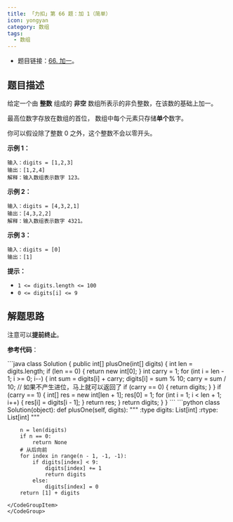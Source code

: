 ```yaml
---
title: 「力扣」第 66 题：加 1（简单）
icon: yongyan
category: 数组
tags:
  - 数组
---
```


+ 题目链接：[66. 加一](https://leetcode-cn.com/problems/plus-one)。

## 题目描述

给定一个由 **整数** 组成的 **非空** 数组所表示的非负整数，在该数的基础上加一。

最高位数字存放在数组的首位， 数组中每个元素只存储**单个**数字。

你可以假设除了整数 0 之外，这个整数不会以零开头。

**示例 1：**

```
输入：digits = [1,2,3]
输出：[1,2,4]
解释：输入数组表示数字 123。
```

**示例 2：**

```
输入：digits = [4,3,2,1]
输出：[4,3,2,2]
解释：输入数组表示数字 4321。
```

**示例 3：**

```
输入：digits = [0]
输出：[1]
```

**提示：**

- `1 <= digits.length <= 100`
- `0 <= digits[i] <= 9`

## 解题思路

注意可以**提前终止**。

**参考代码**：

<CodeGroup>
<CodeGroupItem title="Java">
```java
class Solution {
    public int[] plusOne(int[] digits) {
        int len = digits.length;
        if (len == 0) {
            return new int[0];
        }
        int carry = 1;
        for (int i = len - 1; i >= 0; i--) {
            int sum = digits[i] + carry;
            digits[i] = sum % 10;
            carry = sum / 10;
            // 如果不产生进位，马上就可以返回了
            if (carry == 0) {
                return digits;
            }
        }
        if (carry == 1) {
            int[] res = new int[len + 1];
            res[0] = 1;
            for (int i = 1; i < len + 1; i++) {
                res[i] = digits[i - 1];
            }
            return res;
        }
        return digits;
    }
}
```
</CodeGroupItem>

<CodeGroupItem title="Python3">
```python
class Solution(object):
    def plusOne(self, digits):
        """
        :type digits: List[int]
        :rtype: List[int]
        """

        n = len(digits)
        if n == 0:
            return None
        # 从后向前
        for index in range(n - 1, -1, -1):
            if digits[index] < 9:
                digits[index] += 1
                return digits
            else:
                digits[index] = 0
        return [1] + digits
```
</CodeGroupItem>
</CodeGroup>